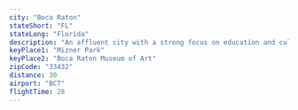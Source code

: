 ```yaml
---
city: "Boca Raton"
stateShort: "FL"
stateLong: "Florida"
description: "An affluent city with a strong focus on education and culture."
keyPlace1: "Mizner Park"
keyPlace2: "Boca Raton Museum of Art"
zipCode: "33432"
distance: 30
airport: "BCT"
flightTime: 28
---
```

